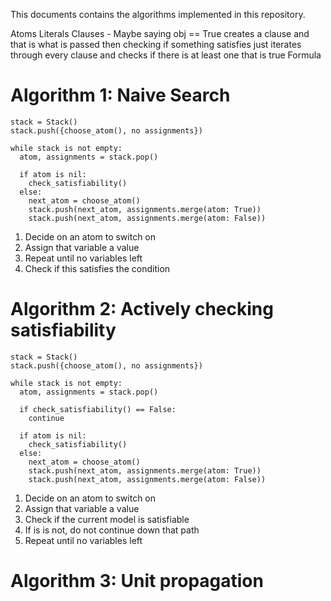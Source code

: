 This documents contains the algorithms implemented in this
repository.

Atoms
Literals
Clauses - Maybe saying obj == True creates a clause and that is what is passed
          then checking if something satisfies just iterates through every clause
          and checks if there is at least one that is true
Formula

# Algorithm 1: Naive Search

```
stack = Stack()
stack.push({choose_atom(), no assignments})

while stack is not empty:
  atom, assignments = stack.pop()

  if atom is nil:
    check_satisfiability()
  else:
    next_atom = choose_atom()
    stack.push(next_atom, assignments.merge(atom: True))
    stack.push(next_atom, assignments.merge(atom: False))
```

1. Decide on an atom to switch on
2. Assign that variable a value
3. Repeat until no variables left
4. Check if this satisfies the condition

# Algorithm 2: Actively checking satisfiability

```
stack = Stack()
stack.push({choose_atom(), no assignments})

while stack is not empty:
  atom, assignments = stack.pop()

  if check_satisfiability() == False:
    continue

  if atom is nil:
    check_satisfiability()
  else:
    next_atom = choose_atom()
    stack.push(next_atom, assignments.merge(atom: True))
    stack.push(next_atom, assignments.merge(atom: False))
```

1. Decide on an atom to switch on
2. Assign that variable a value
3. Check if the current model is satisfiable
4. If is is not, do not continue down that path
5. Repeat until no variables left

# Algorithm 3: Unit propagation
